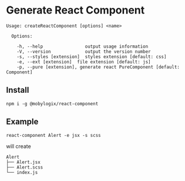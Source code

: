 # Generate React Component

```
Usage: createReactComponent [options] <name>

  Options:

    -h, --help                output usage information
    -V, --version             output the version number
    -s, --styles [extension]  styles extension [default: css]
    -e, --ext [extension]  file extension [default: js]
    -p, --pure [extension], generate react PureComponent [default: Component]

```

## Install

```
npm i -g @mobylogix/react-component
```

## Example

```
react-component Alert -e jsx -s scss
```

will create

```
Alert
├── Alert.jsx
├── Alert.scss
└── index.js
```
